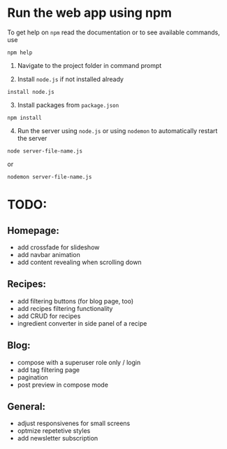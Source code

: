 # Run the web app using npm

To get help on `npm` read the documentation or to see available commands, use

```
npm help
```

1. Navigate to the project folder in command prompt

2. Install `node.js` if not installed already

```
install node.js
```

3. Install packages from `package.json`

```
npm install
```

4. Run the server using `node.js` or using `nodemon` to automatically restart the server

```
node server-file-name.js
```

or

```
nodemon server-file-name.js
```




# TODO:

## Homepage:
- add crossfade for slideshow
- add navbar animation
- add content revealing when scrolling down

## Recipes:
- add filtering buttons (for blog page, too)
- add recipes filtering functionality
- add CRUD for recipes
- ingredient converter in side panel of a recipe

## Blog:
- compose with a superuser role only / login
- add tag filtering page
- pagination
- post preview in compose mode

## General:
- adjust responsivenes for small screens
- optmize repetetive styles
- add newsletter subscription